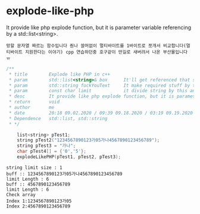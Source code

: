 # explode-like-php
It provide like php explode function, but it is parameter variable referencing by a std::list&lt;string>.

`망할 문자열 짜르는 함수입니다 줜나 쓸머없이 멀티바이트를 1바이트로 쪼개서 비교합니다(멀티바이트 지원한다는 이야기) cpp 연습하던중 호구같이 딴길로 새버려서 나온 부산물입니다 ㅠ` 
```c++
/**
 * title        Explode like PHP in c++
 * param        std::list<string>& box      It'll get referenced that std::list string object
 * param        std::string fuckYouText     It make required stuff by this text
 * param        const char limit            it divide string by this and that may be able to using null
 * desc         It provide like php explode function, but it is parameter variable referencing by a std::list<string>.
 * return       void
 * author       me
 * date         20:18 09.02.2020 / 09:39 09.18.2020 / 03:19 09.19.2020 / 22:29 09.20.2020
 * Dependence   std::list, std::string
 * */
```

```c++
    list<string> pTest1;
    string pTest2("1234567890123가05가나4567890123456789");
    string pTest3 = "가나";
    char pTest4[] = {'0','5'};
    explodeLikePHP(pTest1, pTest2, pTest3);
```

```text
string limit size : 1
buff :: 1234567890123가05가나4567890123456789
limit Length : 6
buff :: 4567890123456789
limit Length : 6
Check array
Index 1:1234567890123가05
Index 2:4567890123456789
```

